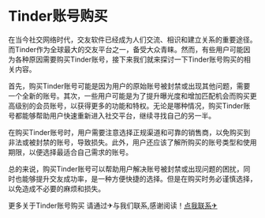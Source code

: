 # Tinder账号购买

在当今社交网络时代，交友软件已经成为人们交流、相识和建立关系的重要途径。而Tinder作为全球最大的交友平台之一，备受大众青睐。然而，有些用户可能因为各种原因需要购买Tinder账号，接下来我们就来探讨一下Tinder账号购买的相关内容。

首先，购买Tinder账号可能是因为用户的原始账号被封禁或出现其他问题，需要一个全新的账号。其次，一些用户可能是为了提升曝光度和增加匹配机会而购买更高级别的会员账号，以获得更多的功能和特权。无论是哪种情况，购买Tinder账号都能够帮助用户快速重新进入社交平台，继续寻找自己的另一半。

在购买Tinder账号时，用户需要注意选择正规渠道和可靠的销售商，以免购买到非法或被封禁的账号，导致损失。此外，用户还应该了解所购买的账号类型和使用期限，以便选择最适合自己需求的账号。

总的来说，购买Tinder账号可以帮助用户解决账号被封禁或出现问题的困扰，同时也能够提升交友成功率，是一种方便快捷的选择。但是在购买时务必谨慎选择，以免造成不必要的麻烦和损失。

更多关于Tinder账号购买 请通过✈与我们联系,感谢阅读！[点我联系✈](https://cdn.G208.com)